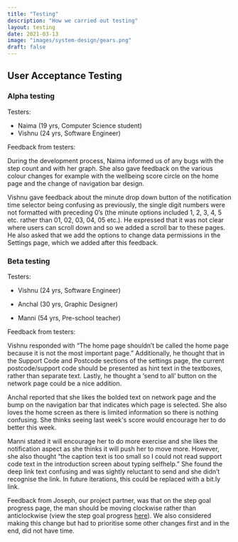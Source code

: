 ```yaml
---
title: "Testing"
description: "How we carried out testing"
layout: testing
date: 2021-03-13
image: "images/system-design/gears.png"
draft: false
---
```


## User Acceptance Testing 

### Alpha testing 

Testers: 

* Naima (19 yrs, Computer Science student) 
* Vishnu (24 yrs, Software Engineer) 

Feedback from testers: 

During the development process, Naima informed us of any bugs with the step count and with her graph. She also gave feedback on the various colour changes for example with the wellbeing score circle on the home page and the change of navigation bar design.  

Vishnu gave feedback about the minute drop down button of the notification time selector being confusing as previously, the single digit numbers were not formatted with preceding 0’s (the minute options included 1, 2, 3, 4, 5 etc. rather than 01, 02, 03, 04, 05 etc.). He expressed that it was not clear where users can scroll down and so we added a scroll bar to these pages. He also asked that we add the options to change data permissions in the Settings page, which we added after this feedback. 

### Beta testing 

Testers: 

* Vishnu (24 yrs, Software Engineer) 

* Anchal (30 yrs, Graphic Designer) 

* Manni (54 yrs, Pre-school teacher) 

Feedback from testers:  

Vishnu responded with “The home page shouldn’t be called the home page because it is not the most important page.” Additionally, he thought that in the Support Code and Postcode sections of the settings page, the current postcode/support code should be presented as hint text in the textboxes, rather than separate text. Lastly, he thought a ‘send to all’ button on the network page could be a nice addition.  

Anchal reported that she likes the bolded text on network page and the bump on the navigation bar that indicates which page is selected. She also loves the home screen as there is limited information so there is nothing confusing. She thinks seeing last week's score would encourage her to do better this week.  

Manni stated it will encourage her to do more exercise and she likes the notification aspect as she thinks it will push her to move more. However, she also thought “the caption text is too small so I could not read support code text in the introduction screen about typing selfhelp.” She found the deep link text confusing and was sightly reluctant to send and she didn’t recognise the link. In future iterations, this could be replaced with a bit.ly link. 

Feedback from Joseph, our project partner, was that on the step goal progress page, the man should be moving clockwise rather than anticlockwise (view the step goal progress [here](https://user-images.githubusercontent.com/55795994/108628127-f6197000-7450-11eb-8627-5a13b88993bd.mov)). We also considered making this change but had to prioritise some other changes first and in the end, did not have time. 